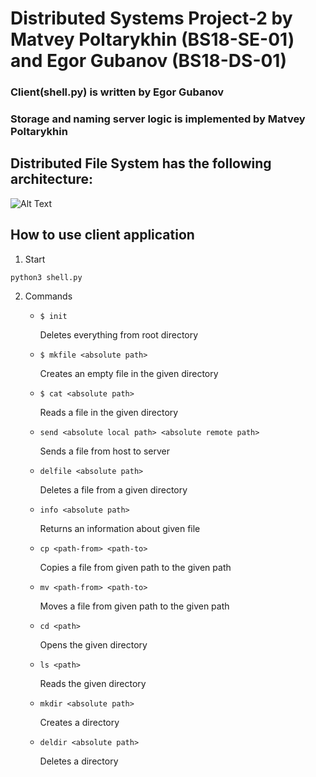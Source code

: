 # Distributed Systems Project-2 by Matvey Poltarykhin (BS18-SE-01) and Egor Gubanov (BS18-DS-01)

### Client(shell.py) is written by Egor Gubanov
### Storage and naming server logic is implemented by Matvey Poltarykhin

## Distributed File System has the following architecture:
![Alt Text](https://yadi.sk/i/7fGOe3qRtEJHhg)

## How to use client application
1. Start
```
python3 shell.py
```
2. Commands
   - `$ init`
     
     Deletes everything from root directory
   - `$ mkfile <absolute path>`
     
     Creates an empty file in the given directory
   - `$ cat <absolute path>`
   
     Reads a file in the given directory
   - `send <absolute local path> <absolute remote path>`
     
     Sends a file from host to server
   - `delfile <absolute path>`
   
     Deletes a file from a given directory
   - `info <absolute path>`
     
     Returns an information about given file
   - `cp <path-from> <path-to>`
     
     Copies a file from given path to the given path
   - `mv <path-from> <path-to>`
     
     Moves a file from given path to the given path
   - `cd <path>`
     
     Opens the given directory
   - `ls <path>`
     
     Reads the given directory
   - `mkdir <absolute path>`
     
     Creates a directory
   - `deldir <absolute path>`
     
     Deletes a directory
